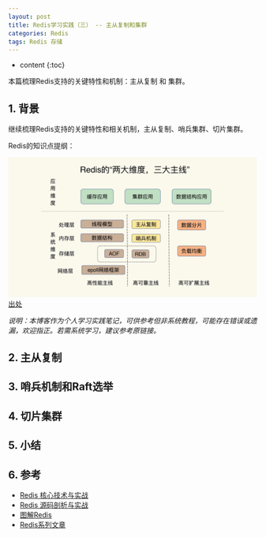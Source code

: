 ```yaml
---
layout: post
title: Redis学习实践（三） -- 主从复制和集群
categories: Redis
tags: Redis 存储
---
```


* content
{:toc}

本篇梳理Redis支持的关键特性和机制：主从复制 和 集群。



## 1. 背景

继续梳理Redis支持的关键特性和相关机制，主从复制、哨兵集群、切片集群。

Redis的知识点提纲：

![redis-knowledge-overview](/images/redis-knowledge-overview.jpg)  
[出处](https://time.geekbang.org/column/intro/100056701)

*说明：本博客作为个人学习实践笔记，可供参考但非系统教程，可能存在错误或遗漏，欢迎指正。若需系统学习，建议参考原链接。*

## 2. 主从复制



## 3. 哨兵机制和Raft选举

## 4. 切片集群

## 5. 小结


## 6. 参考

* [Redis 核心技术与实战](https://time.geekbang.org/column/intro/100056701)
* [Redis 源码剖析与实战](https://time.geekbang.org/column/intro/100084301)
* [图解Redis](https://www.xiaolincoding.com/redis/)
* [Redis系列文章](https://mp.weixin.qq.com/mp/appmsgalbum?action=getalbum&__biz=MzIyOTYxNDI5OA==&scene=1&album_id=1699766580538032128&count=3&uin=&key=&devicetype=iMac+MacBookPro12%2C1+OSX+OSX+12.6.4+build(21G526)&version=13080911&lang=zh_CN&nettype=WIFI&ascene=0&fontScale=100)
